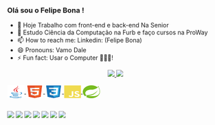 ### Olá sou o Felipe Bona !


- 🔭 Hoje Trabalho com front-end e back-end Na Senior
- 🌱 Estudo Ciência da Computação na Furb e faço cursos na ProWay
- 📫 How to reach me: Linkedin: (Felipe Bona)
- 😄 Pronouns: Vamo Dale 
- ⚡ Fun fact: Usar o Computer 👨🏻‍💻!
<div align="center">
  <a href="https://github.com/FelipeBona">
  <img height="180em" src="https://github-readme-stats.vercel.app/api?username=FelipeBona&show_icons=true&theme=dracula&include_all_commits=true&count_private=true"/>
  <img height="180em" src="https://github-readme-stats.vercel.app/api/top-langs/?username=FelipeBona&layout=compact&langs_count=7&theme=dracula"/>
</div>

 
  
  <div style="display: inline_block"><br>
  <img align="center" alt="Felipe-Java" height="30" width="40" src="https://raw.githubusercontent.com/devicons/devicon/master/icons/java/java-original.svg">
  <img align="center" alt="Felipe-HTML" height="30" width="40" src="https://raw.githubusercontent.com/devicons/devicon/master/icons/html5/html5-original.svg">
  <img align="center" alt="Felipe-CSS" height="30" width="40" src="https://raw.githubusercontent.com/devicons/devicon/master/icons/css3/css3-original.svg">
   <img align="center" alt="Felipe-Js" height="30" width="40" src="https://raw.githubusercontent.com/devicons/devicon/master/icons/javascript/javascript-plain.svg">
    <img align="center" alt="Felipe-Spring" height="30" width="40" src="https://raw.githubusercontent.com/devicons/devicon/master/icons/spring/spring-original.svg">
</div>
  
  ##
  
  ##
  
  <div>
     <a href="https:Felipe__Bona" target="_blank"><img src="https://img.shields.io/badge/Twitter-1DA1F2?style=for-the-badge&logo=twitter&logoColor=white"></a>
    <a href="https:Viva Bill Gates" target="_blank"><img src="https://img.shields.io/badge/Windows-0078D6?style=for-the-badge&logo=windows&logoColor=white"></a>
     <a href="https:(47)997360-777" target="_blank"><img src="https://img.shields.io/badge/WhatsApp-25D366?style=for-the-badge&logo=whatsapp&logoColor=white"></a>
     <a href="https:felipebonaregiskarmann@icloud.com" target="_blank"><img src="https://img.shields.io/badge/iOS-000000?style=for-the-badge&logo=ios&logoColor=white"></a>
  <a href="https://instagram.com/felipe__bona" target="_blank"><img src="https://img.shields.io/badge/-Instagram-%23E4405F?style=for-the-badge&logo=instagram&logoColor=white" target="_blank"></a>
  <a href = "felipebonaregiskarmann@gmail.com"><img src="https://img.shields.io/badge/-Gmail-%23333?style=for-the-badge&logo=gmail&logoColor=white" target="_blank"></a>
  <a href="https://www.linkedin.com/in/felipe-bona-174943213" target="_blank"><img src="https://img.shields.io/badge/-LinkedIn-%230077B5?style=for-the-badge&logo=linkedin&logoColor=white" target="_blank"></a> 
 </div>
